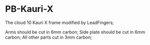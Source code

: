 # PB-Kauri-X
The cloud 10 Kauri X frame modified by LeadFingers;

Arms should be cut in 6mm carbon;
Side plate should be cut in 6mm carbon;
All other parts cut in 3mm carbon;
